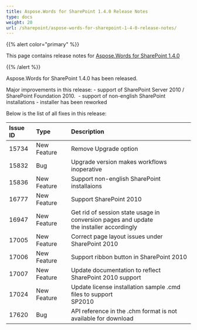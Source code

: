 ```yaml
---
title: Aspose.Words for SharePoint 1.4.0 Release Notes
type: docs
weight: 20
url: /sharepoint/aspose-words-for-sharepoint-1-4-0-release-notes/
---
```


{{% alert color="primary" %}} 

This page contains release notes for [Aspose.Words for SharePoint 1.4.0](http://www.aspose.com/downloads/words/sharepoint/new-releases/aspose.words-for-sharepoint-1.4.0/)

{{% /alert %}} 

Aspose.Words for SharePoint 1.4.0 has been released.

Major improvements in this release: - support of SharePoint Server 2010 / SharePoint Foundation 2010.  - support of non-english SharePoint installations - installer has been reworked

Below is the list of all fixes in this release:

|Issue ID |Type  |Description |
| :- | :- | :- |
|15734 |New Feature |Remove Upgrade option |
|15832 |Bug |Upgrade version makes workflows inoperative |
|15836 |New Feature |Support non-english SharePoint installaions |
|16777 |New Feature |Support SharePoint 2010 |
|16947 |New Feature |Get rid of session state usage in conversion pages and update<br>the installer accordingly |
|17005 |New Feature |Correct page layout issues under SharePoint 2010 |
|17006 |New Feature |Support ribbon button in SharePoint 2010 |
|17007 |New Feature |Update documentation to reflect SharePoint 2010 support |
|17024 |New Feature |Update license installation sample .cmd files to support<br>SP2010 |
|17620 |Bug |API reference in the .chm format is not available for download |

